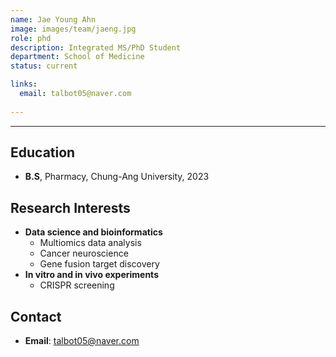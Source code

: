 ```yaml
---
name: Jae Young Ahn
image: images/team/jaeng.jpg
role: phd
description: Integrated MS/PhD Student
department: School of Medicine
status: current

links:
  email: talbot05@naver.com
 
---
```


---

## **Education**

* **B.S**, Pharmacy, Chung-Ang University, 2023

## **Research Interests**

* **Data science and bioinformatics**
    - Multiomics data analysis
    - Cancer neuroscience
    - Gene fusion target discovery
* **In vitro and in vivo experiments**
    - CRISPR  screening 

## **Contact**
* **Email**: talbot05@naver.com
